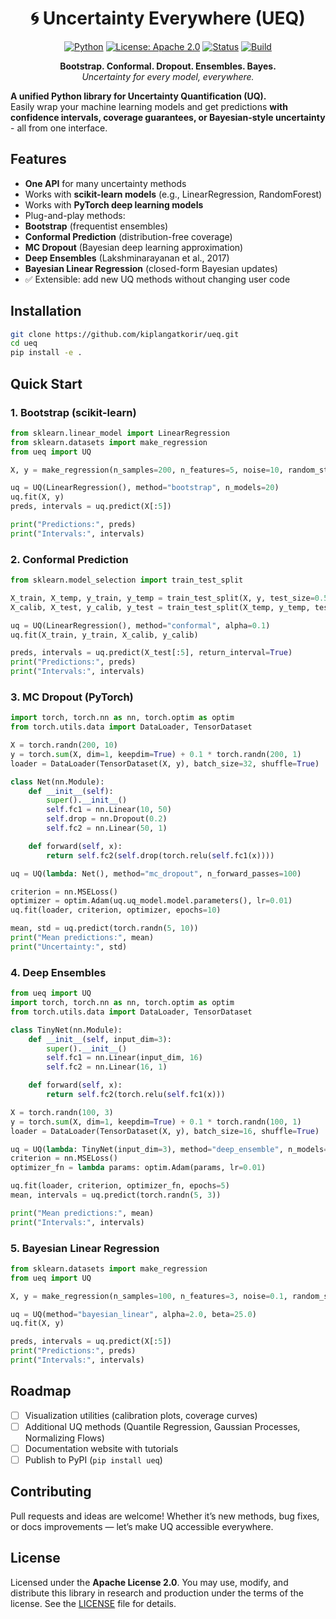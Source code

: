 <div align="center">

# 🌀 Uncertainty Everywhere (UEQ) 

[![Python](https://img.shields.io/badge/python-3.8%2B-blue)]()
[![License: Apache 2.0](https://img.shields.io/badge/License-Apache-green.svg)]()
[![Status](https://img.shields.io/badge/status-MVP-orange)]()
[![Build](https://img.shields.io/badge/build-passing-brightgreen)]()

**Bootstrap. Conformal. Dropout. Ensembles. Bayes.**  
_Uncertainty for every model, everywhere._

</div>

**A unified Python library for Uncertainty Quantification (UQ).**  
Easily wrap your machine learning models and get predictions **with confidence intervals, coverage guarantees, or Bayesian-style uncertainty** - all from one interface.

##  Features

*  **One API** for many uncertainty methods  
*  Works with **scikit-learn models** (e.g., LinearRegression, RandomForest)  
*  Works with **PyTorch deep learning models**  
*  Plug-and-play methods:  
  * **Bootstrap** (frequentist ensembles)  
  * **Conformal Prediction** (distribution-free coverage)  
  * **MC Dropout** (Bayesian deep learning approximation)  
  * **Deep Ensembles** (Lakshminarayanan et al., 2017)  
  * **Bayesian Linear Regression** (closed-form Bayesian updates)  
* ✅ Extensible: add new UQ methods without changing user code  


##  Installation

```bash
git clone https://github.com/kiplangatkorir/ueq.git
cd ueq
pip install -e .
```

##  Quick Start

### 1. Bootstrap (scikit-learn)

```python
from sklearn.linear_model import LinearRegression
from sklearn.datasets import make_regression
from ueq import UQ

X, y = make_regression(n_samples=200, n_features=5, noise=10, random_state=42)

uq = UQ(LinearRegression(), method="bootstrap", n_models=20)
uq.fit(X, y)
preds, intervals = uq.predict(X[:5])

print("Predictions:", preds)
print("Intervals:", intervals)
```

### 2. Conformal Prediction

```python
from sklearn.model_selection import train_test_split

X_train, X_temp, y_train, y_temp = train_test_split(X, y, test_size=0.5, random_state=42)
X_calib, X_test, y_calib, y_test = train_test_split(X_temp, y_temp, test_size=0.5, random_state=42)

uq = UQ(LinearRegression(), method="conformal", alpha=0.1)
uq.fit(X_train, y_train, X_calib, y_calib)

preds, intervals = uq.predict(X_test[:5], return_interval=True)
print("Predictions:", preds)
print("Intervals:", intervals)
```

### 3. MC Dropout (PyTorch)

```python
import torch, torch.nn as nn, torch.optim as optim
from torch.utils.data import DataLoader, TensorDataset

X = torch.randn(200, 10)
y = torch.sum(X, dim=1, keepdim=True) + 0.1 * torch.randn(200, 1)
loader = DataLoader(TensorDataset(X, y), batch_size=32, shuffle=True)

class Net(nn.Module):
    def __init__(self):
        super().__init__()
        self.fc1 = nn.Linear(10, 50)
        self.drop = nn.Dropout(0.2)
        self.fc2 = nn.Linear(50, 1)

    def forward(self, x):
        return self.fc2(self.drop(torch.relu(self.fc1(x))))

uq = UQ(lambda: Net(), method="mc_dropout", n_forward_passes=100)

criterion = nn.MSELoss()
optimizer = optim.Adam(uq.uq_model.model.parameters(), lr=0.01)
uq.fit(loader, criterion, optimizer, epochs=10)

mean, std = uq.predict(torch.randn(5, 10))
print("Mean predictions:", mean)
print("Uncertainty:", std)
```

### 4. Deep Ensembles

```python
from ueq import UQ
import torch, torch.nn as nn, torch.optim as optim
from torch.utils.data import DataLoader, TensorDataset

class TinyNet(nn.Module):
    def __init__(self, input_dim=3):
        super().__init__()
        self.fc1 = nn.Linear(input_dim, 16)
        self.fc2 = nn.Linear(16, 1)

    def forward(self, x):
        return self.fc2(torch.relu(self.fc1(x)))

X = torch.randn(100, 3)
y = torch.sum(X, dim=1, keepdim=True) + 0.1 * torch.randn(100, 1)
loader = DataLoader(TensorDataset(X, y), batch_size=16, shuffle=True)

uq = UQ(lambda: TinyNet(input_dim=3), method="deep_ensemble", n_models=3)
criterion = nn.MSELoss()
optimizer_fn = lambda params: optim.Adam(params, lr=0.01)

uq.fit(loader, criterion, optimizer_fn, epochs=5)
mean, intervals = uq.predict(torch.randn(5, 3))

print("Mean predictions:", mean)
print("Intervals:", intervals)
```

### 5. Bayesian Linear Regression

```python
from sklearn.datasets import make_regression
from ueq import UQ

X, y = make_regression(n_samples=100, n_features=3, noise=0.1, random_state=42)

uq = UQ(method="bayesian_linear", alpha=2.0, beta=25.0)
uq.fit(X, y)

preds, intervals = uq.predict(X[:5])
print("Predictions:", preds)
print("Intervals:", intervals)
```

##  Roadmap

* [ ] Visualization utilities (calibration plots, coverage curves)
* [ ] Additional UQ methods (Quantile Regression, Gaussian Processes, Normalizing Flows)
* [ ] Documentation website with tutorials
* [ ] Publish to PyPI (`pip install ueq`)

##  Contributing

Pull requests and ideas are welcome!
Whether it’s new methods, bug fixes, or docs improvements — let’s make UQ accessible everywhere.

##  License

Licensed under the **Apache License 2.0**.
You may use, modify, and distribute this library in research and production under the terms of the license.
See the [LICENSE](LICENSE) file for details.
